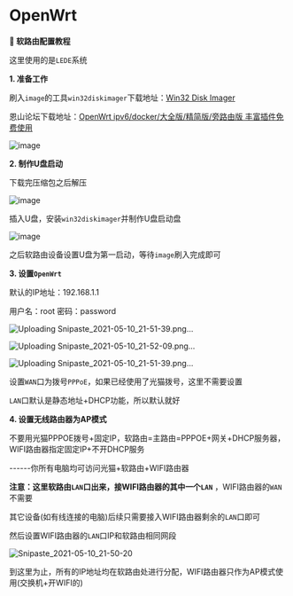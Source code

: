 # OpenWrt

**:unicorn: 软路由配置教程**

这里使用的是`LEDE`系统

**1. 准备工作**

刷入`image`的工具`win32diskimager`下载地址：[Win32 Disk Imager](https://sourceforge.net/projects/win32diskimager/)

恩山论坛下载地址：[OpenWrt ipv6/docker/大全版/精简版/旁路由版 丰富插件免费使用](https://www.right.com.cn/forum/thread-4053752-1-1.html)

![image](https://user-images.githubusercontent.com/58240137/117666361-5dd09300-b1d6-11eb-8562-7b30921c8b5b.png)


**2. 制作U盘启动**

下载完压缩包之后解压

![image](https://user-images.githubusercontent.com/58240137/117667266-4fcf4200-b1d7-11eb-909d-06db0231d111.png)

插入U盘，安装`win32diskimager`并制作U盘启动盘

![image](https://user-images.githubusercontent.com/58240137/117667198-3d550880-b1d7-11eb-909f-569da755af9e.png)

之后软路由设备设置U盘为第一启动，等待`image`刷入完成即可


**3. 设置`OpenWrt`**

默认的IP地址：192.168.1.1

用户名：root
密码：password

![Uploading Snipaste_2021-05-10_21-51-39.png…]()


![Uploading Snipaste_2021-05-10_21-52-09.png…]()


![Uploading Snipaste_2021-05-10_21-51-39.png…]()

设置`WAN`口为拨号`PPPoE`，如果已经使用了光猫拨号，这里不需要设置

`LAN`口默认是静态地址+DHCP功能，所以默认就好

**4. 设置无线路由器为AP模式**

不要用光猫PPPOE拨号+固定IP，软路由=主路由=PPPOE+网关+DHCP服务器，WIFI路由器指定固定IP+不开DHCP服务

------你所有电脑均可访问光猫+软路由+WIFI路由器

**注意：**这里软路由`LAN`口出来，接WIFI路由器的**其中一个`LAN`** ，WIFI路由器的`WAN`不需要

其它设备(如有线连接的电脑)后续只需要接入WIFI路由器剩余的`LAN`口即可

然后设置WIFI路由器的`LAN`口IP和软路由相同网段

![Snipaste_2021-05-10_21-50-20](https://user-images.githubusercontent.com/58240137/117669691-c2d9b800-b1d9-11eb-877c-7ef90695d34b.png)

到这里为止，所有的IP地址均在软路由处进行分配，WIFI路由器只作为AP模式使用(交换机+开WIFI的)

